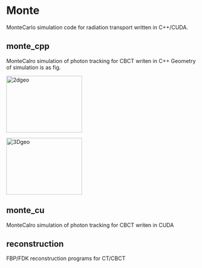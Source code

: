 # Monte
MonteCarlo simulation code for radiation transport written in C++/CUDA.

## monte_cpp
MonteCalro simulation of photon tracking for CBCT writen in C++
Geometry of simulation is as fig.
<p><img src="https://i.imgur.com/or0Rvu1.png" width="200" height="150"　alt="CT geometry" title="2dgeo"></p>
<p><img src="https://i.imgur.com/DkC4qgi.png" width="200" height="150"　alt = "CBCT geometry" title="3Dgeo"></p>

## monte_cu

MonteCalro simulation of photon tracking for CBCT writen in CUDA

## reconstruction
FBP/FDK reconstruction programs for CT/CBCT
